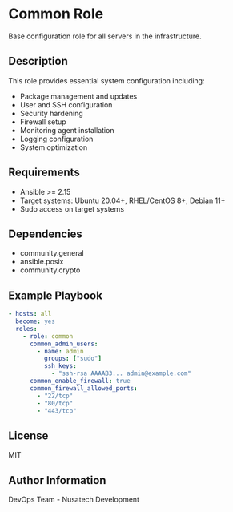 # Common Role

Base configuration role for all servers in the infrastructure.

## Description

This role provides essential system configuration including:

- Package management and updates
- User and SSH configuration  
- Security hardening
- Firewall setup
- Monitoring agent installation
- Logging configuration
- System optimization

## Requirements

- Ansible >= 2.15
- Target systems: Ubuntu 20.04+, RHEL/CentOS 8+, Debian 11+
- Sudo access on target systems

## Dependencies

- community.general
- ansible.posix
- community.crypto

## Example Playbook

```yaml
- hosts: all
  become: yes
  roles:
    - role: common
      common_admin_users:
        - name: admin
          groups: ["sudo"]
          ssh_keys:
            - "ssh-rsa AAAAB3... admin@example.com"
      common_enable_firewall: true
      common_firewall_allowed_ports:
        - "22/tcp"
        - "80/tcp"
        - "443/tcp"
```

## License

MIT

## Author Information

DevOps Team - Nusatech Development
